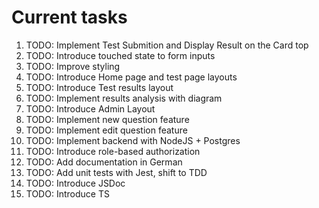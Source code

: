 # Current tasks

1. TODO: Implement Test Submition and Display Result on the Card top
2. TODO: Introduce touched state to form inputs
3. TODO: Improve styling
4. TODO: Introduce Home page and test page layouts
5. TODO: Introduce Test results layout
6. TODO: Implement results analysis with diagram
7. TODO: Introduce Admin Layout
8. TODO: Implement new question feature
9. TODO: Implement edit question feature
10. TODO: Implement backend with NodeJS + Postgres
11. TODO: Introduce role-based authorization
12. TODO: Add documentation in German
13. TODO: Add unit tests with Jest, shift to TDD
14. TODO: Introduce JSDoc
15. TODO: Introduce TS
